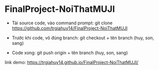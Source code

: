 # FinalProject-NoiThatMUJI

- Tải source code, vào command prompt:
git clone https://github.com/trgiahuy14/FinalProject-NoiThatMUJI

- Trước khi code, vô đúng branch: 
git checkout + tên branch (huy, son, sang)

- Code xong:
git push origin + tên branch (huy, son, sang)


link demo: https://trgiahuy14.github.io/FinalProject-NoiThatMUJI/
